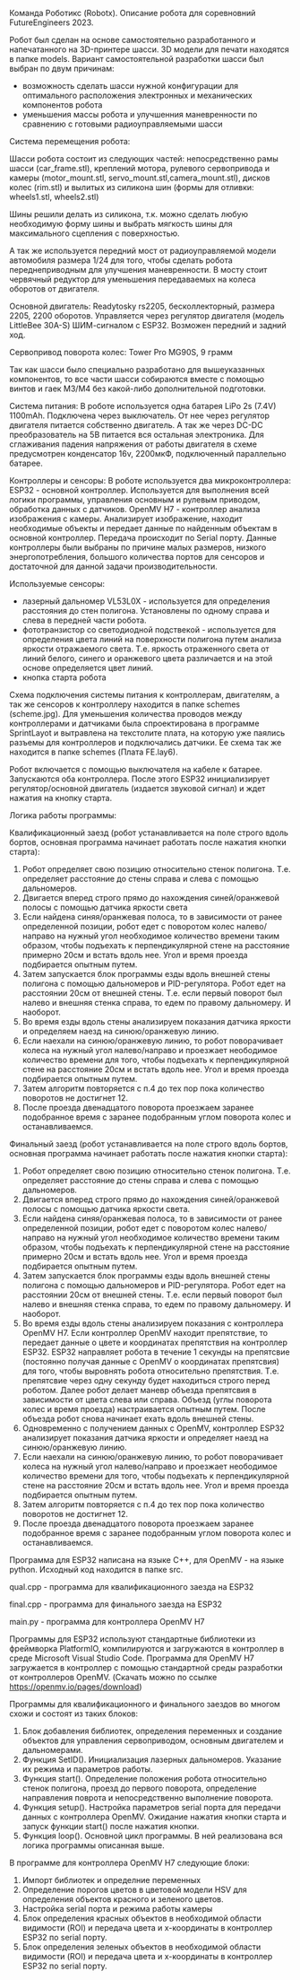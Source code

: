 Команда Роботикс (Robotx). Описание робота для соревновний FutureEngineers 2023.

Робот был сделан на основе самостоятельно разработанного и напечатанного на 3D-принтере шасси. 3D модели для печати находятся в папке models. 
Вариант самостоятельной разработки шасси был выбран по двум причинам: 
- возможность сделать шасси нужной конфигурации для оптимального расположения электронных и механических компонентов робота 
- уменьшения массы робота и улучшенния маневренности по сравнению с готовыми радиоуправляемыми шасси

Система перемещения робота:

Шасси робота состоит из следующих частей: 
непосредственно рамы шасси (car_frame.stl), 
креплений мотора, рулевого сервопривода и камеры (motor_mount.stl, servo_mount.stl,camera_mount.stl),
дисков колес (rim.stl) и вылитых из силикона шин (формы для отливки: wheels1.stl, wheels2.stl)

Шины решили делать из силикона, т.к. можно сделать любую необходимую форму шины и выбрать мягкость шины для максимального сцепления с поверхностью.

А так же используется передний мост от радиоуправляемой модели автомобиля размера 1/24 для того, чтобы сделать робота переднеприводным для улучшения маневренности. В мосту стоит 
червячный редуктор для уменьшения передаваемых на колеса оборотов от двигателя.

Основной двигатель: Readytosky rs2205, бесколлекторный, размера 2205, 2200 оборотов. Управляется через регулятор двигателя (модель LittleBee 30A-S) ШИМ-сигналом с ESP32. Возможен передний и задний ход.

Сервопривод поворота колес: Tower Pro MG90S, 9 грамм

Так как шасси было специально разработано для вышеуказанных компонентов, то все части шасси собираются вместе с помощью винтов и гаек M3/M4 без какой-либо дополнительной подготовки. 

Система питания:
В роботе используется одна батарея LiPo 2s (7.4V) 1100mAh. Подключена через выключатель. От нее через регулятор двигателя питается собственно двигатель. А так же через DC-DC 
преобразователь на 5В питается вся остальная электроника. Для сглаживания падения напряжения от работы двигателя в схеме предусмотрен конденсатор 16v, 2200мкФ, подключенный 
параллельно батарее.

Контроллеры и сенсоры:
В роботе используется два микроконтроллера: 
ESP32 - основной контроллер. Используется для выполнения всей логики программы, управления основным и рулевым приводом, обработка данных с датчиков.
OpenMV H7 - контроллер анализа изображения с камеры. Анализирует изображение, находит необходимые объекты и передает данные по найденным объектам в основной контроллер.
Передача происходит по Serial порту. Данные контроллеры были выбраны по причине малых размеров, низкого энергопотребления, большого количества портов для сенсоров
 и достаточной для данной задачи производительности.

Используемые сенсоры:
- лазерный дальномер VL53L0X - используется для определения расстояния до стен полигона. Установлены по одному справа и слева в передней части робота.
- фототранзистор со светодиодной подствекой - используется для определения цвета линий на поверхности полигона путем анализа яркости отражаемого света. Т.е. яркость отраженного света
от линий белого, синего и оранжевого цвета различается и на этой основе определяется цвет линий.
- кнопка старта робота

Схема подключения системы питания к контроллерам, двигателям, а так же сенсоров к контроллеру находится в папке schemes (scheme.jpg).
Для уменьшения количества проводов между контроллерами и датчиками была спроектирована в программе SprintLayot и вытравлена на текстолите плата, на которую уже паялись разъемы для контроллеров и подключались датчики.
Ее схема так же находится в папке schemes (Плата FE.lay6).
 

Робот включается с помощью выключателя на кабеле к батарее. Запускаются оба контроллера. После этого ESP32 инициализирует регулятор/основной двигатель (издается звуковой сигнал) и ждет нажатия на кнопку старта.


Логика работы программы:

Квалификационный заезд (робот устанавливается на поле строго вдоль бортов, основная программа начинает работать после нажатия кнопки старта):

1. Робот определяет свою позицию относительно стенок полигона. Т.е. определяет расстояние до стены справа и слева с помощью дальномеров.
2. Двигается вперед строго прямо до нахождения синей/оранжевой полосы с помощью датчика яркости света
3. Если найдена синяя/оранжевая полоса, то в зависимости от ранее определенной позиции, робот едет с поворотом колес налево/направо на нужный угол необходимое количество 
времени таким образом, чтобы подъехать к перпендикулярной стене на расстояние примерно 20см и встать вдоль нее. Угол и время проезда подбирается опытным путем.
4. Затем запускается блок программы езды вдоль внешней стены полигона с помощью дальномеров и PID-регулятора. Робот едет на расстоянии 20см от внешней стены. Т.е. если первый поворот был налево 
и внешняя стенка справа, то едем по правому дальномеру. И наоборот.
5. Во время езды вдоль стены анализируем показания датчика яркости и определяем наезд на синюю/оранжевую линию.
6. Если наехали на синюю/оранжевую линию, то робот поворачивает колеса на нужный угол налево/направо и проезжает неободимое количество времени для того, чтобы подъехать к 
перпендикулярной стене на расстояние 20см и встать вдоль нее. Угол и время проезда подбирается опытным путем.
7. Затем алгоритм повторяется с п.4 до тех пор пока количество поворотов не достигнет 12.
8. После проезда двенадцатого поворота проезжаем заранее подобранное время с заранее подобранным углом поворота колес и останавливаемся.

Финальный заезд (робот устанавливается на поле строго вдоль бортов, основная программа начинает работать после нажатия кнопки старта):
1. Робот определяет свою позицию относительно стенок полигона. Т.е. определяет расстояние до стены справа и слева с помощью дальномеров.
2. Двигается вперед строго прямо до нахождения синей/оранжевой полосы с помощью датчика яркости света.
3. Если найдена синяя/оранжевая полоса, то в зависимости от ранее определенной позиции, робот едет с поворотом колес налево/направо на нужный угол необходимое количество 
времени таким образом, чтобы подъехать к перпендикулярной стене на расстояние примерно 20см и встать вдоль нее. Угол и время проезда подбирается опытным путем.
4. Затем запускается блок программы езды вдоль внешней стены полигона с помощью дальномеров и PID-регулятора. Робот едет на расстоянии 20см от внешней стены. Т.е. если первый поворот был налево 
и внешняя стенка справа, то едем по правому дальномеру. И наоборот.
5. Во время езды вдоль стены анализируем показания с контроллера OpenMV H7. Если контроллер OpenMV находит препятствие, то передает данные о цвете и координатах препятствия на контроллер ESP32. 
ESP32 направляет робота в течение 1 секунды на препятсвие (постоянно получая данные с OpenMV о координатах препятсвия) для того, чтобы выровнять робота относительно препятствия. Т.е. препятсвие через одну секунду будет находиться строго перед роботом. 
Далее робот делает маневр объезда препятсвия в зависимости от цвета слева или справа. Объезд (углы поворота колес и время проезда) настраивается опытным путем. После объезда робот снова начинает ехать вдоль внешней стены.
6. Одновременно с получением данных с OpenMV, контроллер ESP32 анализирует показания датчика яркости и определяет наезд на синюю/оранжевую линию.
7. Если наехали на синюю/оранжевую линию, то робот поворачивает колеса на нужный угол налево/направо и проезжает неободимое количество времени для того, чтобы подъехать к 
перпендикулярной стене на расстояние 20см и встать вдоль нее. Угол и время проезда подбирается опытным путем.
8. Затем алгоритм повторяется с п.4 до тех пор пока количество поворотов не достигнет 12.
9. После проезда двенадцатого поворота проезжаем заранее подобранное время с заранее подобранным углом поворота колес и останавливаемся.


Программа для ESP32 написана на языке C++, для OpenMV - на языке python. Исходный код находится в папке src.

qual.cpp - программа для квалификационного заезда на ESP32

final.cpp - программа для финального заезда на ESP32

main.py - программа для контроллера OpenMV H7

Программы для ESP32 используют стандартные библиотеки из фреймворка PlatformIO, компилируются и загружаются в контроллер в среде Microsoft Visual Studio Code.
Программа для OpenMV H7 загружается в контроллер с помощью стандартной среды разработки от контроллеров OpenMV. (Скачать можно по ссылке https://openmv.io/pages/download)

Программы для квалификационного и финального заездов во многом схожи и состоят из таких блоков:
1. Блок добавления библиотек, определения переменных и создание объектов для управления сервоприводом, основным двигателем и дальномерами.
2. Функция SetID(). Инициализация лазерных дальномеров. Указание их режима и параметров работы.
3. Функция start(). Определение положения робота относительно стенок полигона, проезд до первого поворота, определение направления поврота и непосредственно выполнение поворота.
4. Функция setup(). Настройка параметров serial порта для передачи данных с контроллера OpenMV. Ожидание нажатия кнопки старта и запуск функции start() после нажатия кнопки.
5. Функция loop(). Основной цикл программы. В ней реализована вся логика программы описанная выше.

В программе для контроллера OpenMV H7 следующие блоки:
1. Импорт библиотек и определние переменных
2. Определение порогов цветов в цветовой модели HSV для определения объектов красного и зеленого цветов.
3. Настройка serial порта и режима работы камеры
4. Блок определения красных объектов в необходимой области видимости (ROI) и передача цвета и х-координаты в контроллер ESP32 по serial порту.
5. Блок определения зеленых объектов в необходимой области видимости (ROI) и передача цвета и х-координаты в контроллер ESP32 по serial порту.

